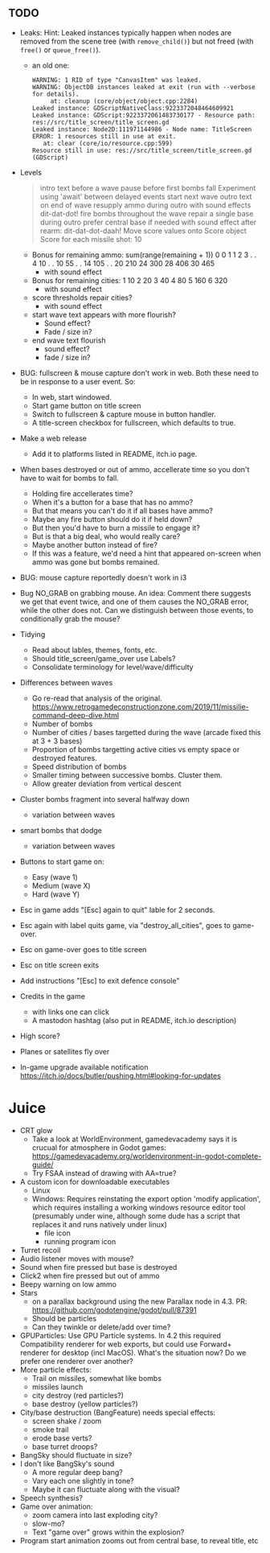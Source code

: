 ## TODO

* Leaks:
    Hint: Leaked instances typically happen when nodes are removed from the
    scene tree (with `remove_child()`) but not freed (with `free()` or
    `queue_free()`).

  * an old one:
    ```
    WARNING: 1 RID of type "CanvasItem" was leaked.
    WARNING: ObjectDB instances leaked at exit (run with --verbose for details).
         at: cleanup (core/object/object.cpp:2284)
    Leaked instance: GDScriptNativeClass:9223372048464609921
    Leaked instance: GDScript:9223372061483730177 - Resource path: res://src/title_screen/title_screen.gd
    Leaked instance: Node2D:111971144986 - Node name: TitleScreen
    ERROR: 1 resources still in use at exit.
       at: clear (core/io/resource.cpp:599)
    Resource still in use: res://src/title_screen/title_screen.gd (GDScript)
    ```

* Levels
  > intro text before a wave
  > pause before first bombs fall
  > Experiment using 'await' between delayed events
  > start next wave
  > outro text on end of wave
  > resupply ammo during outro
    > with sound effects dit-dat-dot!
  > fire bombs throughout the wave
  > repair a single base during outro
    > prefer central base if needed
    > with sound effect after rearm: dit-dat-dot-daah!
  > Move score values onto Score object
  > Score for each missile shot: 10
  * Bonus for remaining ammo: sum(range(remaining + 1))
       0   0
       1   1
       2   3
       .   .
       4  10
       .   .
      10  55
       .   .
      14 105
       .   .
      20 210
      24 300
      28 406
      30 465
    * with sound effect
  * Bonus for remaining cities:
      1  10
      2  20
      3  40
      4  80
      5 160
      6 320
    * with sound effect
  * score thresholds repair cities?
    * with sound effect
  * start wave text appears with more flourish?
    * Sound effect?
    * Fade / size in?
  * end wave text flourish
    * sound effect?
    * fade / size in?

* BUG: fullscreen & mouse capture don't work in web. Both these need to be in
  response to a user event. So:
  * In web, start windowed.
  * Start game button on title screen
  * Switch to fullscreen & capture mouse in button handler.
  * A title-screen checkbox for fullscreen, which defaults to true.

* Make a web release
  * Add it to platforms listed in README, itch.io page.

* When bases destroyed or out of ammo, accellerate time so you don't
  have to wait for bombs to fall.
  * Holding fire accellerates time?
  * When it's a button for a base that has no ammo?
  * But that means you can't do it if all bases have ammo?
  * Maybe any fire button should do it if held down?
  * But then you'd have to burn a missile to engage it?
  * But is that a big deal, who would really care?
  * Maybe another button instead of fire?
  * If this was a feature, we'd need a hint that appeared on-screen when
    ammo was gone but bombs remained.

* BUG: mouse capture reportedly doesn't work in i3

* Bug
    NO_GRAB on grabbing mouse. An idea: Comment there suggests we get that event
    twice, and one of them causes the NO_GRAB error, while the other does not.
    Can we distinguish between those events, to conditionally grab the mouse?

* Tidying
  * Read about lables, themes, fonts, etc.
  * Should title_screen/game_over use Labels?
  * Consolidate terminology for level/wave/difficulty

* Differences between waves
  * Go re-read that analysis of the original.
    https://www.retrogamedeconstructionzone.com/2019/11/missilie-command-deep-dive.html
  * Number of bombs
  * Number of cities / bases targetted during the wave (arcade fixed this at 3 +
    3 bases)
  * Proportion of bombs targetting active cities vs empty space or destroyed
    features.
  * Speed distribution of bombs
  * Smaller timing between successive bombs. Cluster them.
  * Allow greater deviation from vertical descent

* Cluster bombs fragment into several halfway down
  * variation between waves
* smart bombs that dodge
  * variation between waves

* Buttons to start game on:
  * Easy (wave 1)
  * Medium (wave X)
  * Hard (wave Y)

* Esc in game adds "[Esc] again to quit" lable for 2 seconds.
* Esc again with label quits game, via "destroy_all_cities", goes to game-over.
* Esc on game-over goes to title screen
* Esc on title screen exits
* Add instructions "[Esc] to exit defence console"

* Credits in the game
  * with links one can click
  * A mastodon hashtag (also put in README, itch.io description)

* High score?

* Planes or satellites fly over

* In-game upgrade available notification
  https://itch.io/docs/butler/pushing.html#looking-for-updates

# Juice

* CRT glow
  * Take a look at WorldEnvironment, gamedevacademy says it is crucual for
    atmosphere in Godot games:
    https://gamedevacademy.org/worldenvironment-in-godot-complete-guide/
  * Try FSAA instead of drawing with AA=true?
* A custom icon for downloadable executables
  * Linux
  * Windows: Requires reinstating the export option 'modify application', which requires installing
    a working windows resource editor tool (presumably under wine, although some dude has a script
    that replaces it and runs natively under linux)
    * file icon
    * running program icon
* Turret recoil
* Audio listener moves with mouse?
* Sound when fire pressed but base is destroyed
* Click2 when fire pressed but out of ammo
* Beepy warning on low ammo
* Stars
  * on a parallax background using the new Parallax node in 4.3.
    PR: https://github.com/godotengine/godot/pull/87391
  * Should be particles
  * Can they twinkle or delete/add over time?
* GPUParticles:
  Use GPU Particle systems. In 4.2 this required Compatibility renderer for web exports,
  but could use Forward+ renderer for desktop (incl MacOS). What's the situation now?
  Do we prefer one renderer over another?
* More particle effects:
  * Trail on missiles, somewhat like bombs
  * missiles launch
  * city destroy (red particles?)
  * base destroy (yellow particles?)
* City/base destruction (BangFeature) needs special effects:
  * screen shake / zoom
  * smoke trail
  * erode base verts?
  * base turret droops?
* BangSky should fluctuate in size?
* I don't like BangSky's sound
  * A more regular deep bang?
  * Vary each one slightly in tone?
  * Maybe it can fluctuate along with the visual?
* Speech synthesis?
* Game over animation:
  * zoom camera into last exploding city?
  * slow-mo?
  * Text "game over" grows within the explosion?
* Program start animation zooms out from central base, to reveal title, etc

